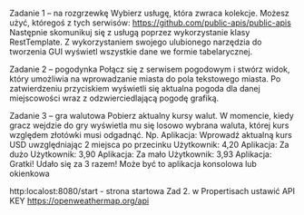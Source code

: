 Zadanie 1 – na rozgrzewkę
Wybierz usługę, która zwraca kolekcje. Możesz użyć, któregoś z tych serwisów:
https://github.com/public-apis/public-apis
Następnie skomunikuj się z usługą poprzez wykorzystanie klasy RestTemplate.
Z wykorzystaniem swojego ulubionego narzędzia do tworzenia GUI wyświetl wszystkie dane we formie tabelarycznej.

Zadanie 2 – pogodynka
Połącz się z serwisem pogodowym i stwórz widok, który umożliwia na wprowadzanie miasta do pola tekstowego miasta. Po zatwierdzeniu przyciskiem wyświetli się aktualna pogoda dla danej miejscowości wraz z odzwierciedlającą pogodę grafiką.

Zadanie 3 – gra walutowa
Pobierz aktualny kursy walut. W momencie, kiedy gracz wejdzie do gry wyświetla mu się losowo wybrana waluta, której kurs względem złotówki musi odgadnąć.
Np.
Aplikacja: Wprowadź aktualną kurs USD uwzględniając 2 miejsca po przecinku
Użytkownik: 4,20
Aplikacja: Za dużo
Użytkownik: 3,90
Aplikacja: Za mało
Użytkownik: 3,93
Aplikacja: Gratki! Udało się za 3 razem!
Może być to aplikacja konsolowa lub okienkowa



http:localost:8080/start - strona startowa 
Zad 2. w Propertisach ustawić API KEY  https://openweathermap.org/api
